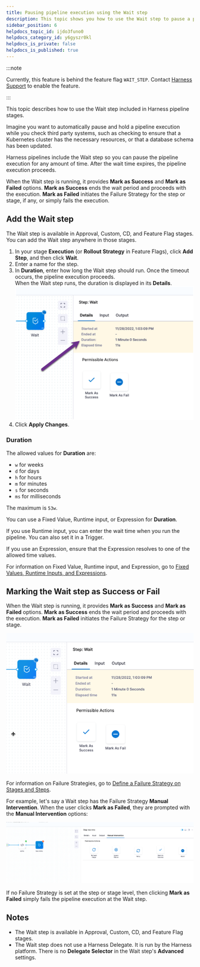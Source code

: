 ```yaml
---
title: Pausing pipeline execution using the Wait step
description: This topic shows you how to use the Wait step to pause a pipeline execution for any amount of time.
sidebar_position: 6
helpdocs_topic_id: ijdo3funo0
helpdocs_category_id: y6gyszr0kl
helpdocs_is_private: false
helpdocs_is_published: true
---
```


:::note

Currently, this feature is behind the feature flag `WAIT_STEP`. Contact [Harness Support](mailto:support@harness.io) to enable the feature.

:::

This topic describes how to use the Wait step included in Harness pipeline stages.

Imagine you want to automatically pause and hold a pipeline execution while you check third party systems, such as checking to ensure that a Kubernetes cluster has the necessary resources, or that a database schema has been updated.

Harness pipelines include the Wait step so you can pause the pipeline execution for any amount of time. After the wait time expires, the pipeline execution proceeds.

When the Wait step is running, it provides **Mark as Success** and **Mark as Failed** options. **Mark as Success** ends the wait period and proceeds with the execution. **Mark as Failed** initiates the Failure Strategy for the step or stage, if any, or simply fails the execution.

## Add the Wait step

The Wait step is available in Approval, Custom, CD, and Feature Flag stages. You can add the Wait step anywhere in those stages.

1. In your stage **Execution** (or **Rollout Strategy** in Feature Flags), click **Add Step**, and then click **Wait**.
2. Enter a name for the step.
3. In **Duration**, enter how long the Wait step should run. Once the timeout occurs, the pipeline execution proceeds.  
When the Wait step runs, the duration is displayed in its **Details**.  
![](./static/wait-step-27.png)
4. Click **Apply Changes**.

### Duration

The allowed values for **Duration** are:

* `w` for weeks
* `d` for days
* `h` for hours
* `m` for minutes
* `s` for seconds
* `ms` for milliseconds

The maximum is `53w`.

You can use a Fixed Value, Runtime input, or Expression for **Duration**.

If you use Runtime input, you can enter the wait time when you run the pipeline. You can also set it in a Trigger.

If you use an Expression, ensure that the Expression resolves to one of the allowed time values. 

For information on Fixed Value, Runtime input, and Expression, go to [Fixed Values, Runtime Inputs, and Expressions](../../../platform/20_References/runtime-inputs.md). 

## Marking the Wait step as Success or Fail

When the Wait step is running, it provides **Mark as Success** and **Mark as Failed** options. **Mark as Success** ends the wait period and proceeds with the execution. **Mark as Failed** initiates the Failure Strategy for the step or stage.

![](./static/wait-step-28.png)

For information on Failure Strategies, go to [Define a Failure Strategy on Stages and Steps](../../../platform/8_Pipelines/define-a-failure-strategy-on-stages-and-steps.md).

For example, let's say a Wait step has the Failure Strategy **Manual Intervention**. When the user clicks **Mark as Failed**, they are prompted with the **Manual Intervention** options:

![](./static/wait-step-29.png)

If no Failure Strategy is set at the step or stage level, then clicking **Mark as Failed** simply fails the pipeline execution at the Wait step.

## Notes

* The Wait step is available in Approval, Custom, CD, and Feature Flag stages.
* The Wait step does not use a Harness Delegate. It is run by the Harness platform. There is no **Delegate Selector** in the Wait step's **Advanced** settings.

